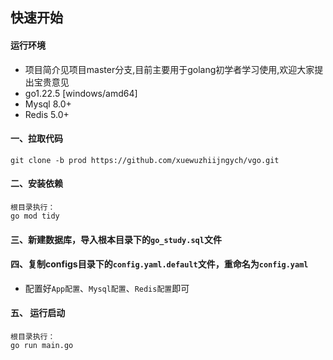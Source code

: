 ## 快速开始

#### 运行环境
- 项目简介见项目master分支,目前主要用于golang初学者学习使用,欢迎大家提出宝贵意见
- go1.22.5 [windows/amd64]
- Mysql 8.0+
- Redis 5.0+

#### 一、拉取代码

```shell
git clone -b prod https://github.com/xuewuzhiijngych/vgo.git
```
#### 二、安装依赖

```shell
根目录执行：
go mod tidy
```

#### 三、新建数据库，导入根本目录下的`go_study.sql`文件
#### 四、复制configs目录下的`config.yaml.default`文件，重命名为`config.yaml`
- 配置好`App配置`、`Mysql配置`、`Redis配置`即可

#### 五、 运行启动

```shell
根目录执行：
go run main.go
```

